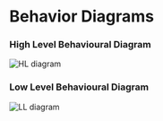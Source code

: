 # Behavior Diagrams

### High Level Behavioural Diagram
![HL diagram](https://user-images.githubusercontent.com/84840612/120336849-623d2700-c310-11eb-9e0e-dff6892a2794.jpg)


### Low Level Behavioural Diagram
![LL diagram](https://user-images.githubusercontent.com/84840612/120336896-7123d980-c310-11eb-8654-619fff8867e1.jpg)





